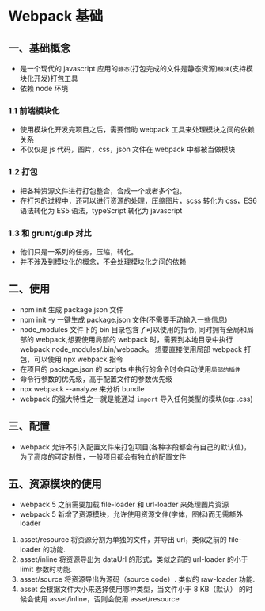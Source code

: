 # Webpack 基础

## 一、基础概念

- 是一个现代的 javascript 应用的`静态`(打包完成的文件是静态资源)`模块`(支持模块化开发)打包工具
- 依赖 node 环境

### 1.1 前端模块化

- 使用模块化开发完项目之后，需要借助 webpack 工具来处理模块之间的依赖关系
- 不仅仅是 js 代码，图片，css，json 文件在 webpack 中都被当做模块

### 1.2 打包

- 把各种资源文件进行打包整合，合成一个或者多个包。
- 在打包的过程中，还可以进行资源的处理，压缩图片，scss 转化为 css，ES6 语法转化为 ES5 语法，typeScript 转化为 javascript

### 1.3 和 grunt/gulp 对比

- 他们只是一系列的任务，压缩，转化。
- 并不涉及到模块化的概念，不会处理模块化之间的依赖

## 二、使用

- npm init 生成 package.json 文件
- npm init -y 一键生成 package.json 文件(不需要手动输入一些信息)
- node_modules 文件下的 bin 目录包含了可以使用的指令, 同时拥有全局和局部的 webpack,想要使用局部的 webpack 时，需要到本地目录中执行 webpack node_modules/.bin/webpack。 想要直接使用局部 webpack 打包，可以使用 npx webpack 指令
- 在项目的 package.json 的 scripts 中执行的命令时会自动使用`局部的插件`
- 命令行参数的优先级，高于配置文件的参数优先级
- npx webpack --analyze 来分析 bundle
- webpack 的强大特性之一就是能通过 `import` 导入任何类型的模块(eg: .css)

## 三、配置

- webpack 允许不引入配置文件来打包项目(各种字段都会有自己的默认值)，为了高度的可定制性，一般项目都会有独立的配置文件

## 五、资源模块的使用

- webpack 5 之前需要加载 file-loader 和 url-loader 来处理图片资源
- webpack 5 新增了资源模块，允许使用资源文件(字体，图标)而无需额外 loader

1. asset/resource 将资源分割为单独的文件，并导出 url，类似之前的 file-loader 的功能.
2. asset/inline 将资源导出为 dataUrl 的形式，类似之前的 url-loader 的小于 limit 参数时功能.
3. asset/source 将资源导出为源码（source code）. 类似的 raw-loader 功能.
4. asset 会根据文件大小来选择使用哪种类型，当文件小于 8 KB（默认） 的时候会使用 asset/inline，否则会使用 asset/resource
